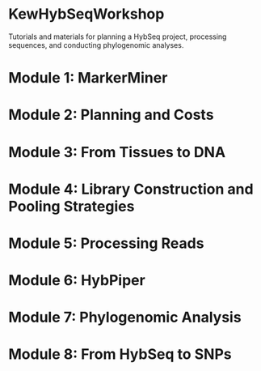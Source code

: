 # KewHybSeqWorkshop
Tutorials and materials for planning a HybSeq project, processing sequences, and conducting phylogenomic analyses.

# Module 1: MarkerMiner

# Module 2: Planning and Costs

# Module 3: From Tissues to DNA

# Module 4: Library Construction and Pooling Strategies

# Module 5: Processing Reads

# Module 6: HybPiper

# Module 7: Phylogenomic Analysis

# Module 8: From HybSeq to SNPs
